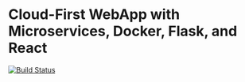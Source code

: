 # Cloud-First WebApp with Microservices, Docker, Flask, and React

[![Build Status](https://travis-ci.org/jhordyhuaman/web-app.svg?branch=master)](https://travis-ci.org/jhordyhuaman/web-app)